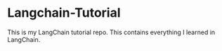 # Langchain-Tutorial
This is my LangChain tutorial repo. This contains everything I learned in LangChain.
